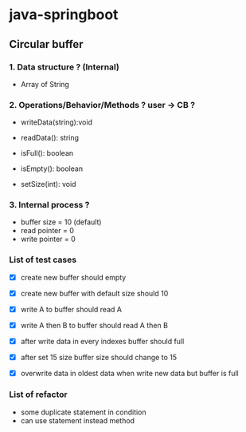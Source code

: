 # java-springboot

## Circular buffer

### 1. Data structure ? (Internal)
+ Array of String

### 2. Operations/Behavior/Methods ? user -> CB ?
+ writeData(string):void

+ readData(): string

+ isFull(): boolean

+ isEmpty(): boolean

+ setSize(int): void

### 3. Internal process ?
+ buffer size = 10 (default)
+ read pointer = 0
+ write pointer = 0

### List of test cases

- [x] create new buffer should empty
- [x] create new buffer with default size should 10
- [x] write A to buffer should read A
- [x] write A then B to buffer should read A then B
- [x] after write data in every indexes buffer should full
- [x] after set 15 size buffer size should change to 15
- [x] overwrite data in oldest data when write new data but buffer is full


### List of refactor
+ some duplicate statement in condition
+ can use statement instead method
